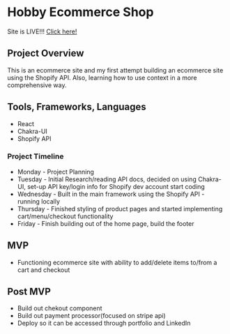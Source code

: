 # Hobby Ecommerce Shop

Site is LIVE!!! [Click here!](https://upbeat-poincare-753521.netlify.app/)

## Project Overview

This is an ecommerce site and my first attempt building an ecommerce site using the Shopify API. Also, learning how to use context in a more comprehensive way.

## Tools, Frameworks, Languages

- React
- Chakra-UI
- Shopify API

### Project Timeline

- Monday - Project Planning
- Tuesday - Initial Research/reading API docs, decided on using Chakra-UI, set-up API key/login info for Shopify dev account start coding
- Wednesday - Built in the main framework using the Shopify API - running locally
- Thursday - Finished styling of product pages and started implementing cart/menu/checkout functionality
- Friday - Finish building out of the home page, build the footer

## MVP

- Functioning ecommerce site with ability to add/delete items to/from a cart and checkout

## Post MVP

- Build out chekout component
- Build out payment processor(focused on stripe api)
- Deploy so it can be accessed through portfolio and LinkedIn
